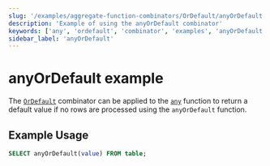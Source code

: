 ```yaml
---
slug: '/examples/aggregate-function-combinators/OrDefault/anyOrDefault'
description: 'Example of using the anyOrDefault combinator'
keywords: ['any', 'ordefault', 'combinator', 'examples', 'anyOrDefault']
sidebar_label: 'anyOrDefault'
---
```


# anyOrDefault example

The [`OrDefault`](/sql-reference/aggregate-functions/combinators#-ordefault) combinator can be applied to the [`any`](/sql-reference/aggregate-functions/reference/any) function to return a default value if no rows are processed using the `anyOrDefault` function.

## Example Usage

```sql
SELECT anyOrDefault(value) FROM table;
``` 